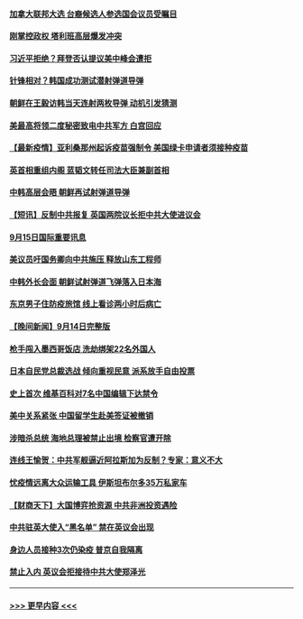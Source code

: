 #### [加拿大联邦大选 台裔候选人参选国会议员受瞩目](../pages/prog202/a103217279.md?t=09160602) 
#### [刚掌控政权  塔利班高层爆发冲突](../pages/prog202/a103217245.md?t=09160602) 
#### [习近平拒绝？拜登否认提议美中峰会遭拒](../pages/prog202/a103217263.md?t=09160602) 
#### [针锋相对？韩国成功测试潜射弹道导弹](../pages/prog202/a103217238.md?t=09160602) 
#### [朝鲜在王毅访韩当天连射两枚导弹 动机引发猜测](../pages/prog202/a103217204.md?t=09160602) 
#### [美最高将领二度秘密致电中共军方 白宫回应](../pages/prog202/a103217071.md?t=09160602) 
#### [【最新疫情】亚利桑那州起诉疫苗强制令 美国绿卡申请者须接种疫苗](../pages/prog202/a103217095.md?t=09160602) 
#### [英首相重组内阁 蓝韬文转任司法大臣兼副首相](../pages/prog202/a103217003.md?t=09160602) 
#### [中韩高层会晤 朝鲜再试射弹道导弹](../pages/prog202/a103217042.md?t=09160602) 
#### [【短讯】反制中共报复 英国两院议长拒中共大使进议会](../pages/prog202/a103217010.md?t=09160602) 
#### [9月15日国际重要讯息](../pages/prog202/a103216875.md?t=09160602) 
#### [美议员吁国务卿向中共施压 释放山东工程师](../pages/prog202/a103216794.md?t=09160602) 
#### [中韩外长会面 朝鲜试射弹道飞弹落入日本海](../pages/prog202/a103216720.md?t=09160602) 
#### [东京男子住防疫旅馆 线上看诊两小时后病亡](../pages/prog202/a103216698.md?t=09160602) 
#### [【晚间新闻】9月14日完整版](../pages/prog202/a103216588.md?t=09160602) 
#### [枪手闯入墨西哥饭店 洗劫绑架22名外国人](../pages/prog202/a103216656.md?t=09160602) 
#### [日本自民党总裁选战 倾向重视民意 派系放手自由投票](../pages/prog202/a103216616.md?t=09160602) 
#### [史上首次 维基百科对7名中国编辑下达禁令](../pages/prog202/a103216606.md?t=09160602) 
#### [美中关系紧张 中国留学生赴美签证被撤销](../pages/prog202/a103216567.md?t=09160602) 
#### [涉暗杀总统 海地总理被禁止出境 检察官遭开除](../pages/prog202/a103216556.md?t=09160602) 
#### [连线王愉贺：中共军舰逼近阿拉斯加为反制？专家：意义不大](../pages/prog202/a103216460.md?t=09160602) 
#### [忧疫情远离大众运输工具 伊斯坦布尔多35万私家车](../pages/prog202/a103216529.md?t=09160602) 
#### [【财商天下】大国博弈抢资源 中共非洲投资遇险](../pages/prog202/a103216492.md?t=09160602) 
#### [中共驻英大使入“黑名单” 禁在英议会出现](../pages/prog202/a103216250.md?t=09160602) 
#### [身边人员接种3次仍染疫 普京自我隔离](../pages/prog202/a103216353.md?t=09160602) 
#### [禁止入内 英议会拒接待中共大使郑泽光](../pages/prog202/a103216387.md?t=09160602) 

----
#### [ >>> 更早内容 <<< ](../indexes/prog202-earlier.md)

